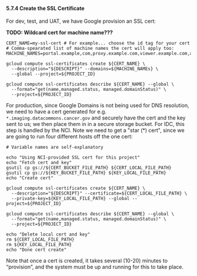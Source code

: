 #### 5.7.4 Create the SSL Certificate

For dev, test, and UAT, we have Google provision an SSL cert: 
 
 **TODO: Wildcard cert for machine name???**

```
CERT_NAME=my-ssl-cert # For example... choose the id tag for your cert
# Comma-spearated list of machine names the cert will apply too: 
MACHINE_NAMES=portal.example,com,proxy.example.com,viewer.example.com,api.canceridc.dev

gcloud compute ssl-certificates create ${CERT_NAME} \
  --description="${DESCRIPT}" --domains=${MACHINE_NAMEs} \
  --global --project=${PROJECT_ID}

gcloud compute ssl-certificates describe ${CERT_NAME} --global \
  --format="get(name,managed.status, managed.domainStatus)" \
  --project=${PROJECT_ID}

```
For production, since Google Domains is not being used for DNS resolution,
we need to have a cert generated for e.g. `*.imaging.datacommons.cancer.gov` 
and securely have the cert and the key sent to us; we then place them in 
in a secure storage bucket. For IDC, this step is handled by the NCI.
Note we need to get a "star (*) cert", since we are going to run four 
different hosts off the one cert:

```
# Variable names are self-explanatory

echo "Using NCI-provided SSL cert for this project"
echo "Fetch cert and key"
gsutil cp gs://${CERT_BUCKET_FILE_PATH} ${CERT_LOCAL_FILE_PATH}
gsutil cp gs://${KEY_BUCKET_FILE_PATH} ${KEY_LOCAL_FILE_PATH}
echo "Create cert"

gcloud compute ssl-certificates create ${CERT_NAME} \
  --description="${DESCRIPT}" --certificate=${CERT_LOCAL_FILE_PATH} \
  --private-key=${KEY_LOCAL_FILE_PATH} --global --project=${PROJECT_ID}

gcloud compute ssl-certificates describe ${CERT_NAME} --global \
  --format="get(name,managed.status, managed.domainStatus)" \
  --project=${PROJECT_ID}
  
echo "Delete local cert and key"
rm ${CERT_LOCAL_FILE_PATH}
rm ${KEY_LOCAL_FILE_PATH}
echo "Done cert create"
```

Note that once a cert is created, it takes several (10-20) minutes to “provision”, 
and the system must be up and running for this to take place.
